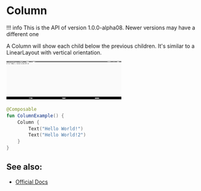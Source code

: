 # Column

!!! info
    This is the API of version 1.0.0-alpha08. Newer versions may have a different one

A Column will show each child below the previous children. It's similar to a LinearLayout with vertical orientation.

<p align="left">
  <img src ="../../images/layout/column/ColumnExample.png" height=100 width=300 />
</p>

```kotlin
@Composable
fun ColumnExample() {
    Column {
        Text("Hello World!")
        Text("Hello World!2")
    }
}

```


## See also:
* [Official Docs](https://developer.android.com/reference/kotlin/androidx/compose/foundation/layout/package-summary#column)
